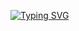 [![Typing SVG](https://readme-typing-svg.herokuapp.com?color=%2336BCF7&lines=I'm+learning+Python+,+and+I'm+also+a+professional+sports+shooter)](https://git.io/typing-svg)
